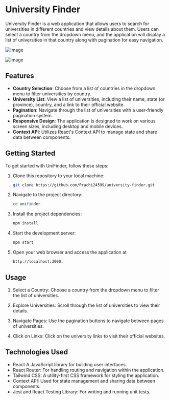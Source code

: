 # University Finder

University Finder is a web application that allows users to search for universities in different countries and view details about them. Users can select a country from the dropdown menu, and the application will display a list of universities in that country along with pagination for easy navigation.

![image](https://github.com/Prachi24599/university-finder/assets/54476598/c0ad853e-5d22-4fdb-9a01-2e1524c88740)


![image](https://github.com/Prachi24599/university-finder/assets/54476598/05469716-c3e6-43e5-adc8-c397878b1d5a)

## Features

- **Country Selection**: Choose from a list of countries in the dropdown menu to filter universities by country.
- **University List**: View a list of universities, including their name, state (or province), country, and a link to their official website.
- **Pagination**: Navigate through the list of universities with a user-friendly pagination system.
- **Responsive Design**: The application is designed to work on various screen sizes, including desktop and mobile devices.
- **Context API**: Utilizes React's Context API to manage state and share data between components.

## Getting Started

To get started with UniFinder, follow these steps:

1. Clone this repository to your local machine:

   ```bash
   git clone https://github.com/Prachi24599/university-finder.git

2. Navigate to the project directory:
     ```bash
    cd unifinder

3. Install the project dependencies:
    ```bash
    npm install
    
4. Start the development server:
    ```bash
    npm start
    
5. Open your web browser and access the application at
     ```bash
     http://localhost:3000.

## Usage

1. Select a Country: Choose a country from the dropdown menu to filter the list of universities.

2. Explore Universities: Scroll through the list of universities to view their details.

3. Navigate Pages: Use the pagination buttons to navigate between pages of universities.

4. Click on Links: Click on the university links to visit their official websites.


## Technologies Used

- React A JavaScript library for building user interfaces.
- React Router: For handling routing and navigation within the application.
- Tailwind CSS: A utility-first CSS framework for styling the application.
- Context API: Used for state management and sharing data between components.
- Jest and React Testing Library: For writing and running unit tests.

